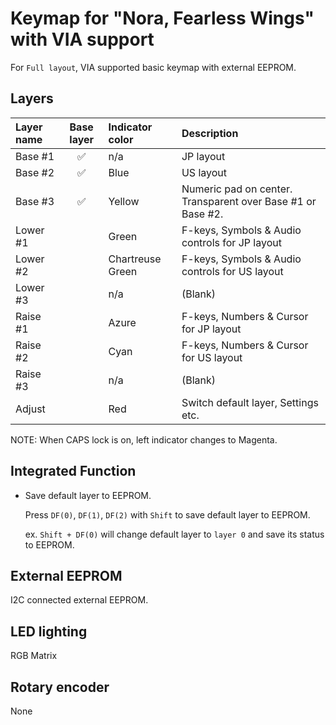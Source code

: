 # Keymap for "Nora, Fearless Wings" with VIA support

For `Full layout`, VIA supported basic keymap with external EEPROM.

## Layers

| Layer name | Base layer | Indicator color | Description |
| :-- | :-: | :-- | :-- |
| Base #1 | :white_check_mark: | n/a | JP layout |
| Base #2 | :white_check_mark: | Blue | US layout |
| Base #3 | :white_check_mark: | Yellow | Numeric pad on center. Transparent over Base #1 or Base #2. |
| Lower #1 | | Green | F-keys, Symbols & Audio controls for JP layout |
| Lower #2 | | Chartreuse Green | F-keys, Symbols & Audio controls for US layout |
| Lower #3 | | n/a | (Blank) |
| Raise #1 | | Azure | F-keys, Numbers & Cursor for JP layout |
| Raise #2 | | Cyan | F-keys, Numbers & Cursor for US layout |
| Raise #3 | | n/a | (Blank) |
| Adjust | | Red | Switch default layer, Settings etc. |

NOTE: When CAPS lock is on, left indicator changes to Magenta.

## Integrated Function

- Save default layer to EEPROM.

    Press `DF(0)`, `DF(1)`, `DF(2)` with `Shift` to save default layer to EEPROM.

    ex.
    `Shift + DF(0)` will change default layer to `layer 0` and save its status to EEPROM.

## External EEPROM

I2C connected external EEPROM.

## LED lighting

RGB Matrix

## Rotary encoder

None
